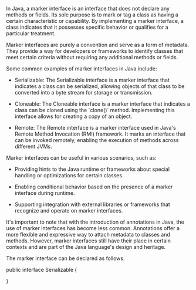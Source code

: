 In Java, a marker interface is an interface that does not declare any
methods or fields. Its sole purpose is to mark or tag a class as having
a certain characteristic or capability. By implementing a marker
interface, a class indicates that it possesses specific behavior or
qualifies for a particular treatment.

Marker interfaces are purely a convention and serve as a form of
metadata. They provide a way for developers or frameworks to identify
classes that meet certain criteria without requiring any additional
methods or fields.

Some common examples of marker interfaces in Java include:

-   Serializable: The Serializable interface is a marker interface that
indicates a class can be serialized, allowing objects of that class
to be converted into a byte stream for storage or transmission.

-   Cloneable: The Cloneable interface is a marker interface that
indicates a class can be cloned using the \`clone()\` method.
Implementing this interface allows for creating a copy of an object.

-   Remote: The Remote interface is a marker interface used in Java's
Remote Method Invocation (RMI) framework. It marks an interface that
can be invoked remotely, enabling the execution of methods across
different JVMs.

Marker interfaces can be useful in various scenarios, such as:

-   Providing hints to the Java runtime or frameworks about special
handling or optimizations for certain classes.

-   Enabling conditional behavior based on the presence of a marker
interface during runtime.

-   Supporting integration with external libraries or frameworks that
recognize and operate on marker interfaces.

It's important to note that with the introduction of annotations in
Java, the use of marker interfaces has become less common. Annotations
offer a more flexible and expressive way to attach metadata to classes
and methods. However, marker interfaces still have their place in
certain contexts and are part of the Java language's design and
heritage.

The marker interface can be declared as follows.

public interface Serializable {

}